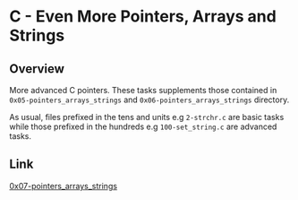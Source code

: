 # C - Even More Pointers, Arrays and Strings

## Overview
More advanced C pointers. These tasks supplements those contained in `0x05-pointers_arrays_strings` and `0x06-pointers_arrays_strings` directory.

As usual, files prefixed in the tens and units e.g `2-strchr.c` are basic tasks while those prefixed in the hundreds e.g `100-set_string.c` are advanced tasks.

## Link
[0x07-pointers_arrays_strings](https://intranet.alxswe.com/projects/218)
